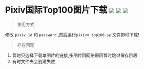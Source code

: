 # Pixiv国际Top100图片下载 ![](https://img.shields.io/badge/Python-3.6-red.svg) ![](https://img.shields.io/badge/requests-2.18.1-blue.svg) ![](https://img.shields.io/badge/beautifulsoup4-4.6.0-green.svg)

>使用方式

修改 `pixiv_id` 和 `password` ,然后运行`pixivv_top100.py` 文件即可下载!

> 存在问题

1. 暂时只选择下载单图片的链接,多图片因网络原因暂时跳过保存阶段
2. 有时文件夹会创建失败



